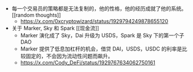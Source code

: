 - 每一个交易员的策略都是无法复制的，他的性格，他的经历成就了他的系统。 [[random thoughts]]
	- https://x.com/0xcryptowizard/status/1929794249878655120
- 关于 Marker, Sky 和 Spark [[现金流]]
	- Marker 演化成了 Sky，Dai 升级为 USDS，Spark 是 Sky 下的第一个子 DAO
	- Marker 提供了低息加杠杆的机会，借贷 DAI，USDS，USDC 的利率是比较固定的，不会因为流动性问题而飙升。
	- https://x.com/Cody_DeFi/status/1929767634062750161